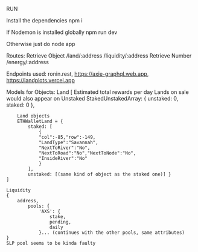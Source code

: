 RUN

Install the dependencies
    npm i

If Nodemon is installed globally
    npm run dev

Otherwise just do
    node app

Routes:
    Retrieve Object
        /land/:address
        /liquidity/:address
    Retrieve Number
        /energy/:address

Endpoints used:
    ronin.rest,
    https://axie-graphql.web.app,
    https://landplots.vercel.app


Models for Objects:
    Land
    [
        Estimated total rewards per day
        Lands on sale would also appear on Unstaked
        StakedUnstakedArray: { unstaked: 0, staked: 0 },
        
        Land objects
        ETHWalletLand = { 
            staked: [
                {
                "col":-85,"row":-149,
                "LandType":"Savannah",
                "NextToRiver":"No",
                "NextToRoad":"No","NextToNode":"No",
                "InsideRiver":"No"
                }
            ],
            unstaked: [(same kind of object as the staked one)] }
    ]

    Liquidity
    {
        address,
            pools: {
                'AXS': {
                    stake,
                    pending,
                    daily
                }... (continues with the other pools, same attributes)
    }
    SLP pool seems to be kinda faulty